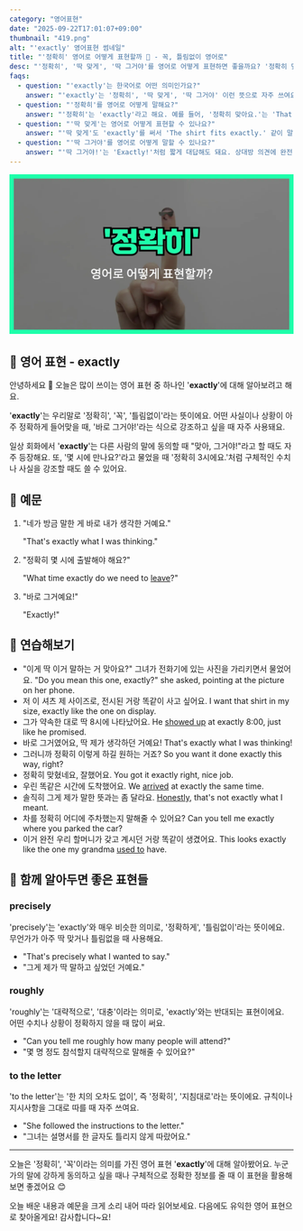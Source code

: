 ```yaml
---
category: "영어표현"
date: "2025-09-22T17:01:07+09:00"
thumbnail: "419.png"
alt: "'exactly' 영어표현 썸네일"
title: "'정확히' 영어로 어떻게 표현할까 🎯 - 꼭, 틀림없이 영어로"
desc: "'정확히', '딱 맞게', '딱 그거야'를 영어로 어떻게 표현하면 좋을까요? '정확히 맞아요.', '딱 그거예요!' 등을 영어로 표현하는 법을 배워봅시다. 다양한 예문을 통해서 연습하고 본인의 표현으로 만들어 보세요."
faqs: 
  - question: "'exactly'는 한국어로 어떤 의미인가요?"
    answer: "'exactly'는 '정확히', '딱 맞게', '딱 그거야' 이런 뜻으로 자주 쓰여요. 강하게 동의하거나 사실이 아주 정확하다는 느낌을 줄 때 써요."
  - question: "'정확히'를 영어로 어떻게 말해요?"
    answer: "'정확히'는 'exactly'라고 해요. 예를 들어, '정확히 맞아요.'는 'That's exactly right.'라고 표현해요."
  - question: "'딱 맞게'는 영어로 어떻게 표현할 수 있나요?"
    answer: "'딱 맞게'도 'exactly'를 써서 'The shirt fits exactly.' 같이 말할 수 있어요."
  - question: "'딱 그거야'를 영어로 어떻게 말할 수 있나요?"
    answer: "'딱 그거야!'는 'Exactly!'처럼 짧게 대답해도 돼요. 상대방 의견에 완전 동의할 때 자주 써요."
---
```


!['exactly' 영어표현](./419.png)

## 🌟 영어 표현 - exactly

안녕하세요 👋 오늘은 많이 쓰이는 영어 표현 중 하나인 '**exactly**'에 대해 알아보려고 해요. 

'**exactly**'는 우리말로 '정확히', '꼭', '틀림없이'라는 뜻이에요. 어떤 사실이나 상황이 아주 정확하게 들어맞을 때, '바로 그거야!'라는 식으로 강조하고 싶을 때 자주 사용돼요.

일상 회화에서 '**exactly**'는 다른 사람의 말에 동의할 때 "맞아, 그거야!"라고 할 때도 자주 등장해요. 또, '몇 시에 만나요?'라고 물었을 때 '정확히 3시에요.'처럼 구체적인 수치나 사실을 강조할 때도 쓸 수 있어요.

## 📖 예문

1. "네가 방금 말한 게 바로 내가 생각한 거예요."

   "That's exactly what I was thinking."

2. "정확히 몇 시에 출발해야 해요?"

   "What time exactly do we need to [leave](/blog/in-english/402.leave/)?"

3. "바로 그거예요!"

   "Exactly!"



## 💬 연습해보기

<ul data-interactive-list>

  <li data-interactive-item>
    <span data-toggler>"이게 딱 이거 말하는 거 맞아요?" 그녀가 전화기에 있는 사진을 가리키면서 물었어요.</span>
    <span data-answer>"Do you mean this one, exactly?" she asked, pointing at the picture on her phone.</span>
  </li>

  <li data-interactive-item>
    <span data-toggler>저 이 셔츠 제 사이즈로, 전시된 거랑 똑같이 사고 싶어요.</span>
    <span data-answer>I want that shirt in my size, exactly like the one on display.</span>
  </li>

  <li data-interactive-item>
    <span data-toggler>그가 약속한 대로 딱 8시에 나타났어요.</span>
    <span data-answer>He <a href="/blog/in-english/381.show-up/">showed up</a> at exactly 8:00, just like he promised.</span>
  </li>

  <li data-interactive-item>
    <span data-toggler>바로 그거였어요, 딱 제가 생각하던 거예요!</span>
    <span data-answer>That's exactly what I was thinking!</span>
  </li>

  <li data-interactive-item>
    <span data-toggler>그러니까 정확히 이렇게 하길 원하는 거죠?</span>
    <span data-answer>So you want it done exactly this way, right?</span>
  </li>

  <li data-interactive-item>
    <span data-toggler>정확히 맞혔네요, 잘했어요.</span>
    <span data-answer>You got it exactly right, nice job.</span>
  </li>

  <li data-interactive-item>
    <span data-toggler>우린 똑같은 시간에 도착했어요.</span>
    <span data-answer>We <a href="/blog/in-english/403.arrive/">arrived</a> at exactly the same time.</span>
  </li>

  <li data-interactive-item>
    <span data-toggler>솔직히 그게 제가 말한 뜻과는 좀 달라요.</span>
    <span data-answer><a href="/blog/in-english/336.honestly/">Honestly</a>, that's not exactly what I meant.</span>
  </li>

  <li data-interactive-item>
    <span data-toggler>차를 정확히 어디에 주차했는지 말해줄 수 있어요?</span>
    <span data-answer>Can you tell me exactly where you parked the car?</span>
  </li>

  <li data-interactive-item>
    <span data-toggler>이거 완전 우리 할머니가 갖고 계시던 거랑 똑같이 생겼어요.</span>
    <span data-answer>This looks exactly like the one my grandma <a href="/blog/in-english/143.used-to/">used to</a> have.</span>
  </li>

</ul>

## 🤝 함께 알아두면 좋은 표현들

### precisely

'precisely'는 'exactly'와 매우 비슷한 의미로, '정확하게', '틀림없이'라는 뜻이에요. 무언가가 아주 딱 맞거나 틀림없을 때 사용해요.

- "That's precisely what I wanted to say."
- "그게 제가 딱 말하고 싶었던 거예요."

### roughly

'roughly'는 '대략적으로', '대충'이라는 의미로, 'exactly'와는 반대되는 표현이에요. 어떤 수치나 상황이 정확하지 않을 때 많이 써요.

- "Can you tell me roughly how many people will attend?"
- "몇 명 정도 참석할지 대략적으로 말해줄 수 있어요?"

### to the letter

'to the letter'는 '한 치의 오차도 없이', 즉 '정확히', '지침대로'라는 뜻이에요. 규칙이나 지시사항을 그대로 따를 때 자주 쓰여요.

- "She followed the instructions to the letter."
- "그녀는 설명서를 한 글자도 틀리지 않게 따랐어요."

---

오늘은 '정확히', '꼭'이라는 의미를 가진 영어 표현 '**exactly**'에 대해 알아봤어요. 누군가의 말에 강하게 동의하고 싶을 때나 구체적으로 정확한 정보를 줄 때 이 표현을 활용해보면 좋겠어요 😊

오늘 배운 내용과 예문을 크게 소리 내어 따라 읽어보세요. 다음에도 유익한 영어 표현으로 찾아올게요! 감사합니다~요!


